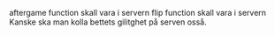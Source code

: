 aftergame function skall vara i servern
flip function skall vara i servern
Kanske ska man kolla bettets gilitghet på serven osså.